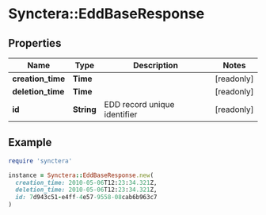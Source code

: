 # Synctera::EddBaseResponse

## Properties

| Name | Type | Description | Notes |
| ---- | ---- | ----------- | ----- |
| **creation_time** | **Time** |  | [readonly] |
| **deletion_time** | **Time** |  | [readonly] |
| **id** | **String** | EDD record unique identifier | [readonly] |

## Example

```ruby
require 'synctera'

instance = Synctera::EddBaseResponse.new(
  creation_time: 2010-05-06T12:23:34.321Z,
  deletion_time: 2010-05-06T12:23:34.321Z,
  id: 7d943c51-e4ff-4e57-9558-08cab6b963c7
)
```

